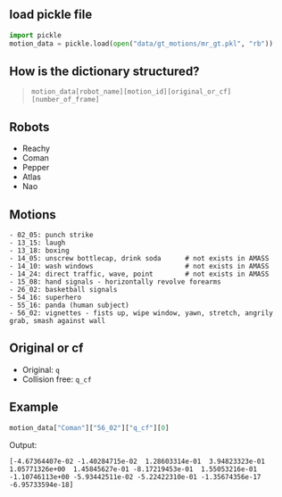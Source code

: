 ## load pickle file
```python
import pickle
motion_data = pickle.load(open("data/gt_motions/mr_gt.pkl", "rb"))
```

## How is the dictionary structured?
> `motion_data[robot_name][motion_id][original_or_cf][number_of_frame]`

## Robots
- Reachy
- Coman
- Pepper
- Atlas
- Nao

## Motions
```
- 02_05: punch strike
- 13_15: laugh
- 13_18: boxing
- 14_05: unscrew bottlecap, drink soda      # not exists in AMASS
- 14_10: wash windows                       # not exists in AMASS
- 14_24: direct traffic, wave, point        # not exists in AMASS
- 15_08: hand signals - horizontally revolve forearms
- 26_02: basketball signals
- 54_16: superhero
- 55_16: panda (human subject)
- 56_02: vignettes - fists up, wipe window, yawn, stretch, angrily grab, smash against wall
```

## Original or cf
- Original: `q`
- Collision free: `q_cf`

## Example
```python
motion_data["Coman"]["56_02"]["q_cf"][0]
```

Output:
```
[-4.67364407e-02 -1.40284715e-02  1.28603314e-01  3.94823323e-01 1.05771326e+00  1.45845627e-01 -8.17219453e-01  1.55053216e-01 -1.10746113e+00 -5.93442511e-02 -5.22422310e-01 -1.35674356e-17 -6.95733594e-18]
```
